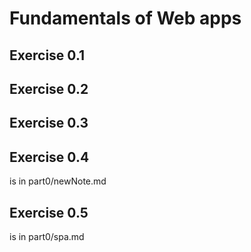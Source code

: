 # Fundamentals of Web apps

## Exercise 0.1

## Exercise 0.2

## Exercise 0.3

## Exercise 0.4

is in part0/newNote.md

## Exercise 0.5

is in part0/spa.md
